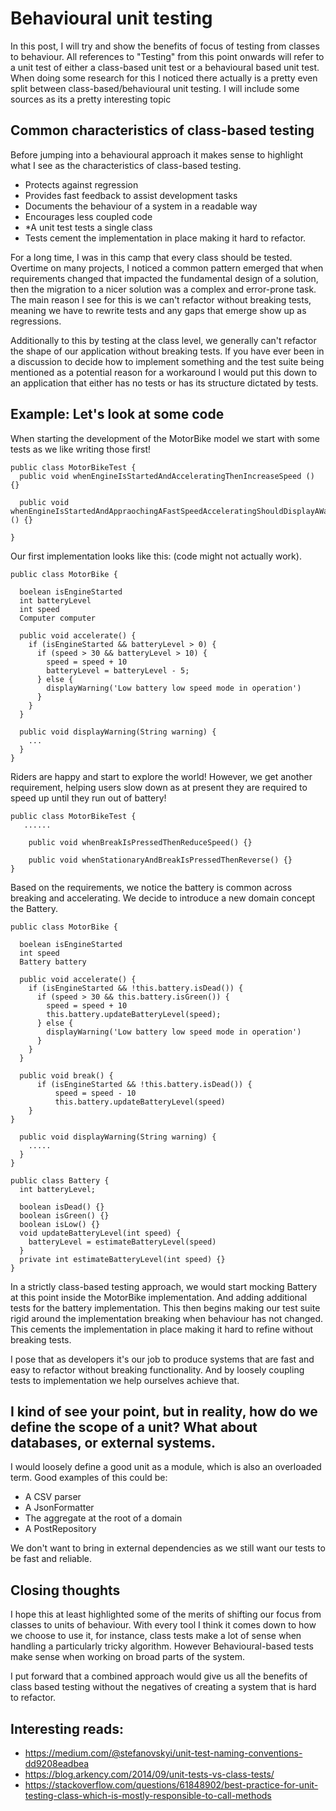 # Behavioural unit testing

In this post, I will try and show the benefits of focus of testing from classes to behaviour. All references to "Testing" from this point onwards will refer to a unit test of either a class-based unit test or a behavioural based unit test. When doing some research for this I noticed there actually is a pretty even split between class-based/behavioural unit testing. I will include some sources as its a pretty interesting topic

## Common characteristics of class-based testing
Before jumping into a behavioural approach it makes sense to highlight what I see as the characteristics of class-based testing.

- Protects against regression
- Provides fast feedback to assist development tasks
- Documents the behaviour of a system in a readable way
- Encourages less coupled code
- *A unit test tests a single class
- Tests cement the implementation in place making it hard to refactor.

For a long time, I was in this camp that every class should be tested. Overtime on many projects, I noticed a common pattern emerged that when requirements changed that impacted the fundamental design of a solution, then the migration to a nicer solution was a complex and error-prone task. The main reason I see for this is we can't refactor without breaking tests, meaning we have to rewrite tests and any gaps that emerge show up as regressions.

Additionally to this by testing at the class level, we generally can't refactor the shape of our application without breaking tests. If you have ever been in a discussion to decide how to implement something and the test suite being mentioned as a potential reason for a workaround I would put this down to an application that either has no tests or has its structure dictated by tests.

## Example: Let's look at some code

When starting the development of the MotorBike model we start with some tests as we like writing those first!

```
public class MotorBikeTest {
  public void whenEngineIsStartedAndAcceleratingThenIncreaseSpeed () {}

  public void whenEngineIsStartedAndAppraochingAFastSpeedAcceleratingShouldDisplayAWarning () {}

}
```

Our first implementation looks like this: (code might not actually work).

```
public class MotorBike {

  boelean isEngineStarted
  int batteryLevel
  int speed
  Computer computer

  public void accelerate() {
    if (isEngineStarted && batteryLevel > 0) {
      if (speed > 30 && batteryLevel > 10) {
        speed = speed + 10
        batteryLevel = batteryLevel - 5;
      } else {
        displayWarning('Low battery low speed mode in operation')
      }
    }
  } 

  public void displayWarning(String warning) {
    ...
  }
}
```

Riders are happy and start to explore the world! However, we get another requirement, helping users slow down as at present they are required to speed up until they run out of battery!

```
public class MotorBikeTest {
   ......

    public void whenBreakIsPressedThenReduceSpeed() {}

    public void whenStationaryAndBreakIsPressedThenReverse() {}
}
```

Based on the requirements, we notice the battery is common across breaking and accelerating. We decide to introduce a new domain concept the Battery.

```
public class MotorBike {

  boelean isEngineStarted
  int speed
  Battery battery

  public void accelerate() {
    if (isEngineStarted && !this.battery.isDead()) {
      if (speed > 30 && this.battery.isGreen()) {
        speed = speed + 10
        this.battery.updateBatteryLevel(speed);
      } else {
        displayWarning('Low battery low speed mode in operation')
      }
    }
  } 

  public void break() {
      if (isEngineStarted && !this.battery.isDead()) {
          speed = speed - 10
          this.battery.updateBatteryLevel(speed)
    } 
}

  public void displayWarning(String warning) {
    .....
  }
}

public class Battery {
  int batteryLevel;

  boolean isDead() {}
  boolean isGreen() {} 
  boolean isLow() {} 
  void updateBatteryLevel(int speed) {
    batteryLevel = estimateBatteryLevel(speed)
  }
  private int estimateBatteryLevel(int speed) {}
}
```

In a strictly class-based testing approach, we would start mocking Battery at this point inside the MotorBike implementation. And adding additional tests for the battery implementation. This then begins making our test suite rigid around the implementation breaking when behaviour has not changed. This cements the implementation in place making it hard to refine without breaking tests.

I pose that as developers it's our job to produce systems that are fast and easy to refactor without breaking functionality. And by loosely coupling tests to implementation we help ourselves achieve that.

## I kind of see your point, but in reality, how do we define the scope of a unit? What about databases, or external systems.

I would loosely define a good unit as a module, which is also an overloaded term. Good examples of this could be:

- A CSV parser
- A JsonFormatter
- The aggregate at the root of a domain
- A PostRepository

We don't want to bring in external dependencies as we still want our tests to be fast and reliable.

## Closing thoughts

I hope this at least highlighted some of the merits of shifting our focus from classes to units of behaviour. With every tool I think it comes down to how we choose to use it, for instance, class tests make a lot of sense when handling a particularly tricky algorithm. However Behavioural-based tests make sense when working on broad parts of the system.

I put forward that a combined approach would give us all the benefits of class based testing without the negatives of creating a system that is hard to refactor.

## Interesting reads:

- https://medium.com/@stefanovskyi/unit-test-naming-conventions-dd9208eadbea
- https://blog.arkency.com/2014/09/unit-tests-vs-class-tests/
- https://stackoverflow.com/questions/61848902/best-practice-for-unit-testing-class-which-is-mostly-responsible-to-call-methods
